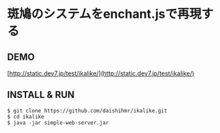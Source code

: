 斑鳩のシステムをenchant.jsで再現する
================================

DEMO
----

[http://static.dev7.jp/test/ikalike/](http://static.dev7.jp/test/ikalike/)

INSTALL & RUN
-------------

    $ git clone https://github.com/daishihmr/ikalike.git
    $ cd ikalike
    $ java -jar simple-web-server.jar
